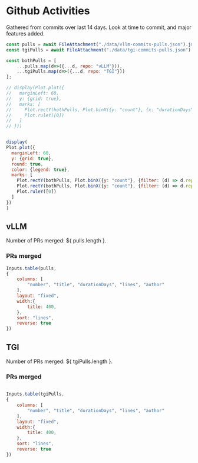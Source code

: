 
# Github Activities

Gathered from commits over last 14 days. Look at time to commit, and major features added.

```js
const pulls = await FileAttachment("./data/vllm-commits-pulls.json").json();
const tgiPulls = await FileAttachment("./data/tgi-commits-pulls.json").json();

const bothPulls = [
    ...pulls.map(d=>({...d, repo: "vLLM"})),
    ...tgiPulls.map(d=>({...d, repo: "TGI"}))
];

// display(Plot.plot({
//   marginLeft: 60,
//   y: {grid: true},
//   marks: [
//     Plot.rectY(bothPulls, Plot.binX({y: "count"}, {x: "durationDays"}, {color: "repo"})),
//     Plot.ruleY([0])
//   ]
// }))


display(
Plot.plot({
  marginLeft: 60,
  y: {grid: true},
  round: true,
  color: {legend: true},
  marks: [
    Plot.rectY(bothPulls, Plot.binX({y: "count"}, {filter: (d) => d.repo === "vLLM", x: "durationDays", fill: "repo", insetLeft: 0})),
    Plot.rectY(bothPulls, Plot.binX({y: "count"}, {filter: (d) => d.repo === "TGI", x: "durationDays", fill: "repo", insetRight: 0})),
    Plot.ruleY([0])
  ]
})
)
```

## vLLM

Number of PRs merged: ${ pulls.length }.

### PRs merged
```js
Inputs.table(pulls,
{
    columns: [
        "number", "title", "durationDays", "lines", "author"
    ],
    layout: "fixed",
    width:{
        title: 400,
    },
    sort: "lines",
    reverse: true
})
```

## TGI



Number of PRs merged: ${ tgiPulls.length }.

### PRs merged
```js

Inputs.table(tgiPulls,
{
    columns: [
        "number", "title", "durationDays", "lines", "author"
    ],
    layout: "fixed",
    width:{
        title: 400,
    },
    sort: "lines",
    reverse: true
})
```









